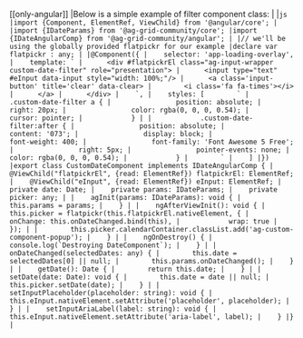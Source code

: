 [[only-angular]]
|Below is a simple example of filter component class:
|
|```js
|import {Component, ElementRef, ViewChild} from '@angular/core';
|
|import {IDateParams} from '@ag-grid-community/core';
|import {IDateAngularComp} from '@ag-grid-community/angular';
|
|// we'll be using the globally provided flatpickr for our example
|declare var flatpickr : any;
|
|@Component({
|    selector: 'app-loading-overlay',
|    template: `
|      <div #flatpickrEl class="ag-input-wrapper custom-date-filter" role="presentation">
|      <input type="text" #eInput data-input style="width: 100%;"/>
|      <a class='input-button' title='clear' data-clear>
|        <i class='fa fa-times'></i>
|      </a>
|      </div>
|    `,
|    styles: [        `
|            .custom-date-filter a {
|                position: absolute;
|                right: 20px;
|                color: rgba(0, 0, 0, 0.54);
|                cursor: pointer;
|            }
|
|            .custom-date-filter:after {
|                position: absolute;
|                content: '073';
|                display: block;
|                font-weight: 400;
|                font-family: 'Font Awesome 5 Free';
|                right: 5px;
|                pointer-events: none;
|                color: rgba(0, 0, 0, 0.54);
|            }
|        `
|    ]
|})
|export class CustomDateComponent implements IDateAngularComp {
|    @ViewChild("flatpickrEl", {read: ElementRef}) flatpickrEl: ElementRef;
|    @ViewChild("eInput", {read: ElementRef}) eInput: ElementRef;
|    private date: Date;
|    private params: IDateParams;
|    private picker: any;
|
|    agInit(params: IDateParams): void {
|        this.params = params;
|    }
|
|    ngAfterViewInit(): void {
|        this.picker = flatpickr(this.flatpickrEl.nativeElement, {
|            onChange: this.onDateChanged.bind(this),
|            wrap: true
|        });
|
|        this.picker.calendarContainer.classList.add('ag-custom-component-popup');
|    }
|
|    ngOnDestroy() {
|        console.log(`Destroying DateComponent`);
|    }
|
|    onDateChanged(selectedDates: any) {
|        this.date = selectedDates[0] || null;
|        this.params.onDateChanged();
|    }
|
|    getDate(): Date {
|        return this.date;
|    }
|
|    setDate(date: Date): void {
|        this.date = date || null;
|        this.picker.setDate(date);
|    }
|
|    setInputPlaceholder(placeholder: string): void {
|        this.eInput.nativeElement.setAttribute('placeholder', placeholder);
|    }
|
|    setInputAriaLabel(label: string): void {
|        this.eInput.nativeElement.setAttribute('aria-label', label);
|    }
|}
|```
